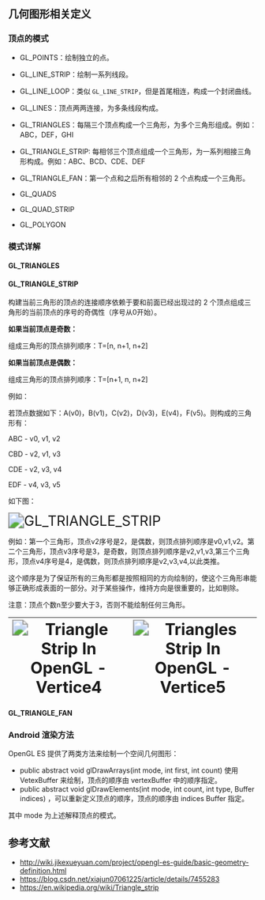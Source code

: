 ## 几何图形相关定义

### 顶点的模式

- GL_POINTS：绘制独立的点。
  
- GL_LINE_STRIP：绘制一系列线段。
- GL_LINE_LOOP：类似 `GL_LINE_STRIP`，但是首尾相连，构成一个封闭曲线。
- GL_LINES：顶点两两连接，为多条线段构成。

- GL_TRIANGLES：每隔三个顶点构成一个三角形，为多个三角形组成。例如：ABC，DEF，GHI
- GL_TRIANGLE_STRIP: 每相邻三个顶点组成一个三角形，为一系列相接三角形构成。例如：ABC、BCD、CDE、DEF
- GL_TRIANGLE_FAN：第一个点和之后所有相邻的 2 个点构成一个三角形。
  
- GL_QUADS
- GL_QUAD_STRIP
- GL_POLYGON

### 模式详解

#### GL_TRIANGLES

#### GL_TRIANGLE_STRIP

构建当前三角形的顶点的连接顺序依赖于要和前面已经出现过的 2 个顶点组成三角形的当前顶点的序号的奇偶性（序号从0开始）。

**如果当前顶点是奇数：**

组成三角形的顶点排列顺序：T=[n, n+1, n+2]

**如果当前顶点是偶数：**

组成三角形的顶点排列顺序：T=[n+1, n, n+2]

例如：

若顶点数据如下：A(v0)，B(v1)，C(v2)，D(v3)，E(v4)，F(v5)。则构成的三角形有：

ABC - v0, v1, v2

CBD - v2, v1, v3

CDE - v2, v3, v4

EDF - v4, v3, v5

如下图：

<img src="http://lib.leovp.com/resources/opengl/Triangle_Strip_Small.png" alt="GL_TRIANGLE_STRIP" style="zoom: 200%;" />

例如：第一个三角形，顶点v2序号是2，是偶数，则顶点排列顺序是v0,v1,v2。第二个三角形，顶点v3序号是3，是奇数，则顶点排列顺序是v2,v1,v3,第三个三角形，顶点v4序号是4，是偶数，则顶点排列顺序是v2,v3,v4,以此类推。

这个顺序是为了保证所有的三角形都是按照相同的方向绘制的，使这个三角形串能够正确形成表面的一部分。对于某些操作，维持方向是很重要的，比如剔除。

注意：顶点个数n至少要大于3，否则不能绘制任何三角形。

| <img src="http://lib.leovp.com/resources/Triangle_Strip_In_OpenGL_Vertice4.svg" alt="Triangle Strip In OpenGL - Vertice4" style="zoom:200%;" /> | <img src="http://lib.leovp.com/resources/opengl/Triangles_Strip_In_OpenGL.svg" alt="Triangles Strip In OpenGL - Vertice5" style="zoom: 200%;" /> |
| ------------------------------------------------------------ | ------------------------------------------------------------ |




#### GL_TRIANGLE_FAN



### Android 渲染方法

OpenGL ES 提供了两类方法来绘制一个空间几何图形：

- public abstract void glDrawArrays(int mode, int first, int count) 使用 VetexBuffer 来绘制，顶点的顺序由 vertexBuffer 中的顺序指定。
- public abstract void glDrawElements(int mode, int count, int type, Buffer indices) ，可以重新定义顶点的顺序，顶点的顺序由 indices Buffer 指定。

其中 mode 为上述解释顶点的模式。

## 参考文献
- http://wiki.jikexueyuan.com/project/opengl-es-guide/basic-geometry-definition.html
- https://blog.csdn.net/xiajun07061225/article/details/7455283
- https://en.wikipedia.org/wiki/Triangle_strip
